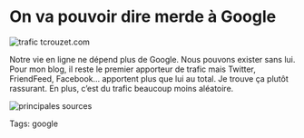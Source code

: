 # On va pouvoir dire merde à Google

![trafic tcrouzet.com](https://tcrouzet.com/images_tc/2009/08/tr1.gif)

Notre vie en ligne ne dépend plus de Google. Nous pouvons exister sans lui. Pour mon blog, il reste le premier apporteur de trafic mais Twitter, FriendFeed, Facebook… apportent plus que lui au total. Je trouve ça plutôt rassurant. En plus, c’est du trafic beaucoup moins aléatoire.

![principales sources](https://tcrouzet.com/images_tc/2009/08/tr2.gif)

Tags: google